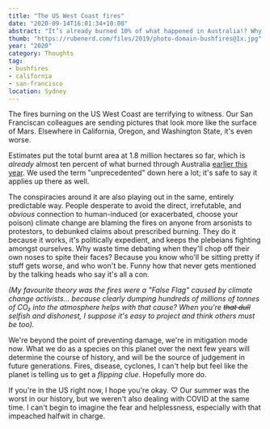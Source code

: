 ```yaml
---
title: "The US West Coast fires"
date: "2020-09-14T16:01:34+10:00"
abstract: "It’s already burned 10% of what happened in Australia!? Why are people STILL not taking this seriously!?"
thumb: "https://rubenerd.com/files/2019/photo-domain-bushfires@1x.jpg"
year: "2020"
category: Thoughts
tag:
- bushfires
- california
- san-francisco
location: Sydney
---
```

The fires burning on the US West Coast are terrifying to witness. Our San Franciscan colleagues are sending pictures that look more like the surface of Mars. Elsewhere in California, Oregon, and Washington State, it's even worse.

Estimates put the total burnt area at 1.8 million hectares so far, which is *already* almost ten percent of what burned through Australia [earlier this year](https://rubenerd.com/tag/bushfires/). We used the term "unprecedented" down here a lot; it's safe to say it applies up there as well.

The conspiracies around it are also playing out in the same, entirely predictable way. People desperate to avoid the direct, irrefutable, and *obvious* connection to human-induced (or exacerbated, choose your poison) climate change are blaming the fires on anyone from arsonists to protestors, to debunked claims about prescribed burning. They do it because it works, it's politically expedient, and keeps the plebeians fighting amongst ourselves. Why waste time debating when they'll chop off their own noses to spite their faces? Because you know who'll be sitting pretty if stuff gets worse, and who won't be. Funny how that never gets mentioned by the talking heads who say it's all a con.

*(My favourite theory was the fires were a "False Flag" caused by climate change activists... because clearly dumping hundreds of millions of tonnes of CO₂ into the atmosphere helps with that cause? When you're <del>that dull</del> selfish and dishonest, I suppose it's easy to project and think others must be too).*

We're beyond the point of preventing damage, we're in mitigation mode now. What we do as a species on this planet over the next few years will determine the course of history, and will be the source of judgement in future generations. Fires, disease, cyclones, I can't help but feel like the planet is telling us to get a *flipping clue*. Hopefully more do.

If you're in the US right now, I hope you're okay. ♡ Our summer was the worst in our history, but we weren't also dealing with COVID at the same time. I can't begin to imagine the fear and helplessness, especially with that impeached halfwit in charge.

